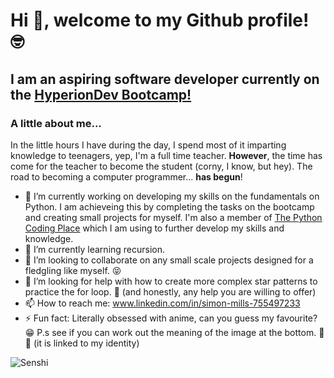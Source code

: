 # Hi 👋, welcome to my Github profile! :nerd_face:

## I am an aspiring software developer currently on the [HyperionDev Bootcamp!](https://skills.cogrammar.com/)
### A little about me...
In the little hours I have during the day, I spend most of it imparting knowledge to teenagers, yep, I'm a full time teacher. **However**, the time has come for the teacher to become the student (corny, I know, but hey). The road to becoming a computer programmer... **has begun**!
- 🔭 I’m currently working on developing my skills on the fundamentals on Python. I am achieveing this by completing the tasks on the bootcamp and creating small projects for myself. I'm also a member of [The Python Coding Place](https://thepythoncodingplace.thinkific.com/enrollments) which I am using to further develop my skills and knowledge.
- 🌱 I’m currently learning recursion.
- 👯 I’m looking to collaborate on any small scale projects designed for a fledgling like myself. :stuck_out_tongue_closed_eyes:
- 🤔 I’m looking for help with how to create more complex star patterns to practice the for loop. :exploding_head: (and honestly, any help you are willing to offer)
- 📫 How to reach me: www.linkedin.com/in/simon-mills-755497233
- ⚡ Fun fact: Literally obsessed with anime, can you guess my favourite? :grin: P.s see if you can work out the meaning of the image at the bottom. :monocle_face: :slightly_smiling_face: (it is linked to my identity)

![Senshi](https://github.com/ZayedSenshi/ZayedSenshi/assets/163900881/99b0139b-6b8f-4478-a4be-c4af33557db8)
